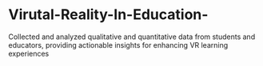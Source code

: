 # Virutal-Reality-In-Education-
Collected and analyzed qualitative and quantitative data from students and educators, providing actionable insights for enhancing VR learning experiences
